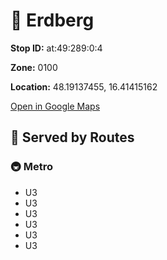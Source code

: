 # 🚉 Erdberg


**Stop ID:** at:49:289:0:4

**Zone:** 0100

**Location:** 48.19137455, 16.41415162

[Open in Google Maps](https://www.google.com/maps?q=48.19137455,16.41415162)

## 🚆 Served by Routes

### 🚇 Metro
- U3
- U3
- U3
- U3
- U3
- U3